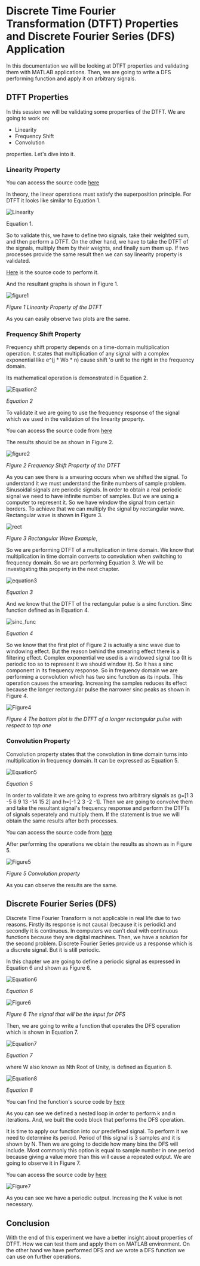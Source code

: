 # Discrete Time Fourier Transformation (DTFT) Properties and Discrete Fourier Series (DFS) Application

In this documentation we will be looking at DTFT properties and validating them with MATLAB applications. Then, we are going to write a DFS performing function and apply it on arbitrary signals.

## DTFT Properties

In this session we will be validating some properties of the DTFT. We are going to work on:

- Linearity
- Frequency Shift
- Convolution

properties. Let's dive into it.

### Linearity Property

You can access the source code [here](./linearityproperty.m)

In theory, the linear operations must satisfy the superposition principle. For DTFT it looks like similar to Equation 1.

![Linearity](./Other%20Grafical%20Content/linearity_prop.png)

Equation 1.

So to validate this, we have to define two signals, take their weighted sum, and then perform a DTFT. On the other hand, we have to take the DTFT of the signals, multiply them by their weights, and finally sum them up. If two processes provide the same result then we can say linearity property is validated.

[Here](./linearityproperty.m) is the source code to perform it.

And the resultant graphs is shown in Figure 1.

![figure1](./Graphs/linearity_prop.jpg)

*Figure 1 Linearity Property of the DTFT*

As you can easily observe two plots are the same.

### Frequency Shift Property

Frequency shift property depends on a time-domain multiplication operation. It states that multiplication of any signal with a complex exponential like e^(j * Wo * n) cause shift 'o unit to the right in the frequency domain. 

Its mathematical operation is demonstrated in Equation 2.

![Equation2](./Other%20Grafical%20Content/freq_shift_prop.png)

*Equation 2*

To validate it we are going to use the frequency response of the signal which we used in the validation of the linearity property. 

You can access the source code from [here](./freq_shift.m)

The results should be as shown in Figure 2.

![figure2](./Graphs/frequency_shifted.jpg)

*Figure 2 Frequency Shift Property of the DTFT*

As you can see there is a smearing occurs when we shifted the signal. To understand it we must understand the finite numbers of sample problem. Sinusoidal signals are periodic signals. In order to  obtain a real periodic signal we need to have infinite number of samples. But we are using a computer to represent it. So we have window the signal from certain borders. To achieve that we can multiply the signal by rectangular wave. Rectangular wave is shown in Figure 3.

![rect](./Graphs/rect_wave.jpg)

*Figure 3 Rectangular Wave Example*,

So we are performing DTFT of a multiplication in time domain. We know that multiplication in time domain converts to convolution when switching to frequency domain. So we are performing Equation 3. We will be investigating this property in the next chapter.

![equation3](./Other%20Grafical%20Content/convolution_prop.PNG)

*Equation 3*

And we know that the DTFT of the rectangular pulse is a sinc function. Sinc function defined as in Equation 4.

![sinc_func](./Other%20Grafical%20Content/sinc.PNG)

*Equation 4*

So we know that the first plot of Figure 2 is actually a sinc wave due to windowing effect. But the reason behind the smearing effect there is a filtering effect. Complex exponential we used is a windowed signal too (It is periodic too so to represent it we should window it). So It has a sinc component in its frequency response. So in frequency domain we are performing a convolution which has two sinc function as its inputs. This operation causes the smearing. Increasing the samples reduces its effect because the longer rectangular pulse the narrower sinc peaks as shown in Figure 4.

![Figure4](./Graphs/rect_sample_change.jpg)

*Figure 4 The bottom plot is the DTFT of a longer rectangular pulse with respect to top one*


### Convolution Property

Convolution property states that the convolution in time domain turns into multiplication in frequency domain. It can be expressed as Equation 5.

![Equation5](./Other%20Grafical%20Content/convolution.PNG)

*Equation 5*

In order to validate it we are going to express two arbitrary signals as g=[1 3 -5 6 9 13 -14 15 2] and h=[-1 2 3 -2 -1]. Then we are going to convolve them and take the resultant signal's frequency response and perform the DTFTs of signals seperately and multiply them. If the statement is true we will obtain the same results after both processes.

You can access the source code from [here](./convolution_prop.m)

After performing the operations we obtain the results as shown as in Figure 5.

![Figure5](./Graphs/conv_prop.jpg)

*Figure 5 Convolution property*

As you can observe the results are the same.


## Discrete Fourier Series (DFS)

Discrete Time Fourier Transform is not applicable in real life due to two reasons. Firstly its response is not causal (because it is periodic) and secondly it is continuous. In computers we can't deal with continuous functions because they are digital machines. Then, we have a solution for the second problem. Discrete Fourier Series provide us a response which is a discrete signal. But it is still periodic.

In this chapter we are going to define a periodic signal as expressed in Equation 6 and shown as Figure 6.

![Equation6](./Other%20Grafical%20Content/xn.PNG)

*Equation 6*

![Figure6](./Graphs/xn.jpg)

*Figure 6 The signal that will be the input for DFS*

Then, we are going to write a function that operates the DFS operation which is shown in Equation 7.


![Equation7](./Other%20Grafical%20Content/DFS.PNG)

*Equation 7*

where W also known as Nth Root of Unity, is defined as Equation 8.

![Equation8](./Other%20Grafical%20Content/Nroot.PNG)

*Equation 8*

You can find the function's source code by [here](./dfs_func.m)

As you can see we defined a nested loop in order to perform k and n iterations. And, we built the code block that performs the DFS operation.

It is time to apply our function into our predefined signal. To perform it we need to determine its period. Period of this signal is 3 samples and it is shown by N. Then we are going to decide how many bins the DFS will include. Most commonly this option is equal to sample number in one period because giving a value more than this will cause a repeated output. We are going to observe it in Figure 7.

You can access the source code by [here](./dfs.m)

![Figure7](./Graphs/DFS-DESKTOP-76E8AC4.jpg)


As you can see we have a periodic output. Increasing the K value is not necessary.


## Conclusion

With the end of this experiment we have a better insight about properties of DTFT. How we can test them and apply them on MATLAB environment. On the other hand we have performed DFS and we wrote a DFS function we can use on further operations.








